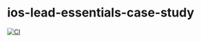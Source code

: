 # ios-lead-essentials-case-study

[![CI](https://github.com/robin-garg/ios-lead-essentials-case-study/actions/workflows/CI.yml/badge.svg)](https://github.com/robin-garg/ios-lead-essentials-case-study/actions/workflows/CI.yml)
